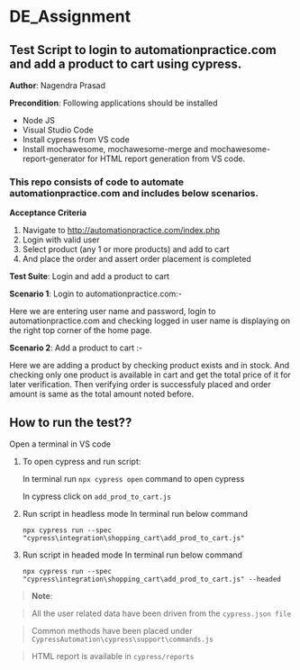 # DE_Assignment
## Test Script to login to automationpractice.com and add a product to cart using cypress.

**Author**: Nagendra Prasad

**Precondition**: Following applications should be installed

- Node JS
- Visual Studio Code
- Install cypress from VS code
- Install mochawesome, mochawesome-merge and mochawesome-report-generator for HTML report generation from VS code.


### This repo consists of code to automate automationpractice.com and includes below scenarios.

**Acceptance Criteria**
1. Navigate to http://automationpractice.com/index.php
2. Login with valid user 
3. Select product (any 1 or more products) and add to cart
4. And place the order and assert order placement is completed 

**Test Suite**: Login and add a product to cart

**Scenario 1**: Login to automationpractice.com:-

Here we are entering user name and password, login to automationpractice.com and checking
logged in user name is displaying on the right top corner of the home page.
  
**Scenario 2**: Add a product to cart :-

Here we are adding a product by checking product exists and in stock. 
And checking only one product is available in cart and get the total price of it for later verification. 
Then verifying order is successfuly placed and order amount is same as the total amount noted before.
  
## How to run the test??
Open a terminal in VS code

1. To open cypress and run script:

    In terminal run ``` npx cypress open ``` command to open cypress
 
    In cypress click on ``` add_prod_to_cart.js ```

2. Run script in headless mode
    In terminal run below command

    ``` npx cypress run --spec "cypress\integration\shopping_cart\add_prod_to_cart.js" ```

3. Run script in headed mode
    In terminal run below command

    ``` npx cypress run --spec "cypress\integration\shopping_cart\add_prod_to_cart.js" --headed ```




> **Note**:

> All the user related data have been driven from the ``` cypress.json file ```

> Common methods have been placed under ``` CypressAutomation\cypress\support\commands.js ```

> HTML report is available in ``` cypress/reports ```




  




